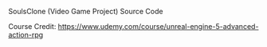 SoulsClone (Video Game Project) Source Code

Course Credit: https://www.udemy.com/course/unreal-engine-5-advanced-action-rpg
